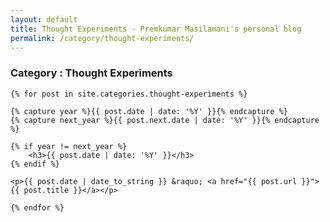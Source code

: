 ```yaml
---
layout: default
title: Thought Experiments - Premkumar Masilamani's personal blog
permalink: /category/thought-experiments/
---
```


<div class="post">
    <h3>Category : Thought Experiments</h3>

    {% for post in site.categories.thought-experiments %}

	{% capture year %}{{ post.date | date: '%Y' }}{% endcapture %}
	{% capture next_year %}{{ post.next.date | date: '%Y' }}{% endcapture %}

	{% if year != next_year %}
		<h3>{{ post.date | date: '%Y' }}</h3>
	{% endif %}

	<p>{{ post.date | date_to_string }} &raquo; <a href="{{ post.url }}">{{ post.title }}</a></p>

    {% endfor %}
</div>
<br/>
